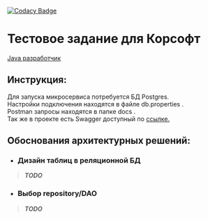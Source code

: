 [![Codacy Badge](https://app.codacy.com/project/badge/Grade/a6390385206348e4a5cbe4491960f4a4)](https://app.codacy.com/gh/DenisKonev/UserManagementAPI/dashboard?utm_source=gh&utm_medium=referral&utm_content=&utm_campaign=Badge_grade)
# Тестовое задание для Корсофт

[Java разработчик](https://hh.ru/vacancy/108438531)

## Инструкция:

Для запуска микросервиса потребуется БД Postgres.  
Настройки подключения находятся в файле db.properties .  
Postman запросы находятся в папке docs .   
Так же в проекте есть Swagger доступный по [ссылке.](http://localhost:8080)

## Обоснования архитектурных решений:

- ### Дизайн таблиц в реляционной БД

> ***TODO***

- ### Выбор repository/DAO

> ***TODO***

